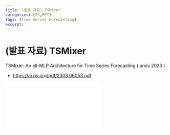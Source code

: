 ```yaml
---
title: (발표 자료) TSMixer
categories: [TS,PPT]
tags: [Time Series Forecasting]
excerpt: 
---
```


<script src="https://cdn.mathjax.org/mathjax/latest/MathJax.js?config=TeX-AMS-MML_HTMLorMML" type="text/javascript"></script>
# (발표 자료) TSMixer

TSMixer: An all-MLP Architecture for Time Series Forecasting ( arxiv 2023 )

- https://arxiv.org/pdf/2303.06053.pdf



<embed src="/assets/pdf/tsmixer.pdf" ddtype="application/pdf" />